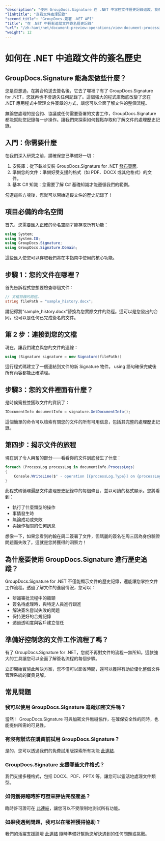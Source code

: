 ```yaml
---
"description": "使用 GroupDocs.Signature 在 .NET 中掌控文件歷史記錄追蹤。我們的逐步指南可協助您監控簽名流程並優化工作流程管理。"
"linktitle": "查看文件處理記錄"
"second_title": "GroupDocs.簽署 .NET API"
"title": "在 .NET 中輕鬆追蹤文件簽名歷史記錄"
"url": "/zh-hant/net/document-preview-operations/view-document-processing-history/"
"weight": 12
---
```


# 如何在 .NET 中追蹤文件的簽名歷史

## GroupDocs.Signature 能為您做些什麼？

您是否想過，在將合約送去簽名後，它去了哪裡？有了 GroupDocs.Signature for .NET，您就再也不會遺失任何記錄了。這個強大的程式庫徹底改變了您在 .NET 應用程式中管理文件簽章的方式，讓您可以全面了解文件的整個流程。

無論您處理的是合約、協議或任何需要簽署的文書工作，GroupDocs.Signature 都能幫助您記錄每一步操作。讓我們來探索如何輕鬆存取和了解文件的處理歷史記錄。

## 入門：你需要什麼

在我們深入研究之前，請確保您已準備好一切：

1. 安裝庫：從下載並安裝 GroupDocs.Signature for .NET [發布頁面](https://releases。groupdocs.com/signature/net/).
2. 準備您的文件：準備好受支援的格式（如 PDF、DOCX 或其他格式）的文件。
3. 基本 C# 知識：您需要了解 C# 基礎知識才能遵循我們的範例。

勾選這些方塊後，您就可以開始追蹤文件的歷史記錄了！

## 項目必備的命名空間

首先，您需要匯入正確的命名空間才能存取所有功能：

```csharp
using System;
using System.IO;
using GroupDocs.Signature;
using GroupDocs.Signature.Domain;
```

這些匯入使您可以存取我們將在本指南中使用的核心功能。

## 步驟 1：您的文件在哪裡？

首先告訴程式您想要檢查哪個文件：

```csharp
// 文檔目錄的路徑。
string filePath = "sample_history.docx";
```

請記得將“sample_history.docx”替換為您實際文件的路徑。這可以是您發出的合同，也可以是任何已完成簽名的文件。

## 第 2 步：連接到您的文檔

現在，讓我們建立與您的文件的連線：

```csharp
using (Signature signature = new Signature(filePath))
```

這行程式碼建立了一個連結到文件的新 Signature 物件。 using 語句確保完成後所有內容都能正確清理。

## 步驟3：您的文件裡面有什麼？

是時候窺視並獲取文件的資訊了：

```csharp
IDocumentInfo documentInfo = signature.GetDocumentInfo();
```

這個簡單的命令可以檢索有關您的文件的所有可用信息，包括其完整的處理歷史記錄。

## 第四步：揭示文件的旅程

現在到了令人興奮的部分——看看你的文件到底發生了什麼：

```csharp
foreach (ProcessLog processLog in documentInfo.ProcessLogs)
{
    Console.WriteLine($" - operation [{processLog.Type}] on {processLog.Date.ToShortDateString()}. Succeeded/Failed {processLog.Succeeded}/{processLog.Failed}. Message: {processLog.Message}");
}
```

此程式碼循環遍歷文件處理歷史記錄中的每個條目，並以可讀的格式顯示。您將看到：
- 執行了什麼類型的操作
- 事情發生時
- 無論成功或失敗
- 與操作相關的任何訊息

想像一下，如果您看到約翰在周二簽署了文件，但瑪麗的簽名在周三因為身份驗證問題而失敗了。這就是您將獲得的洞察力！

## 為什麼要使用 GroupDocs.Signature 進行歷史追蹤？

GroupDocs.Signature for .NET 不僅能顯示文件的歷史記錄，還能讓您掌控文件工作流程。透過了解文件的進展情況，您可以：

- 辨識審批流程中的瓶頸
- 簽名待處理時，與特定人員進行跟進
- 解決簽名嘗試失敗的問題
- 保持更好的合規記錄
- 透過透明度與客戶建立信任

## 準備好控制您的文件工作流程了嗎？

有了 GroupDocs.Signature for .NET，您就不再對文件的流程一無所知。這款強大的工具讓您可以全面了解簽名流程的每個步驟。

立即開始實施此解決方案，您不僅可以節省時間，還可以獲得有助於優化整個文件管理系統的寶貴見解。

## 常見問題

### 我可以使用 GroupDocs.Signature 追蹤加密文件嗎？

當然！ GroupDocs.Signature 可與加密文件無縫協作，在確保安全性的同時，也能提供所需的可見性。

### 有沒有辦法在購買前試用 GroupDocs.Signature？

是的，您可以透過我們的免費試用版探索所有功能 [此連結](https://releases。groupdocs.com/).

### GroupDocs.Signature 支援哪些文件格式？

我們支援多種格式，包括 DOCX、PDF、PPTX 等，讓您可以靈活地處理文件類型。

### 如何獲得臨時許可證來評估完整產品？

臨時許可證可在 [此連結](https://purchase.groupdocs.com/temporary-license/)，讓您可以不受限制地測試所有功能。

### 如果我遇到問題，我可以在哪裡獲得協助？

我們的活躍支援論壇 [此連結](https://forum.groupdocs.com/c/signature/13) 隨時準備好幫助您解決遇到的任何問題或挑戰。
